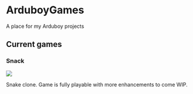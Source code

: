 # ArduboyGames
A place for my Arduboy projects

## Current games

### Snack

![](https://kenjaraskits.files.wordpress.com/2017/05/snack4.gif)

Snake clone. Game is fully playable with more enhancements to come WIP.
